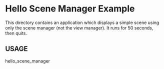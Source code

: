# Hello Scene Manager Example

This directory contains an application which displays a simple scene using only
the scene manager (not the view manager).  It runs for 50 seconds, then quits.

## USAGE

  hello_scene_manager
